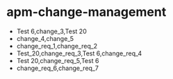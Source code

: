 # apm-change-management
* Test 6,change_3,Test 20
* change_4,change_5
* change_req_1,change_req_2
* Test_20,change_req_3,Test 6,change_req_4
* Test 20,change_req_5,Test 6
* change_req_6,change_req_7
